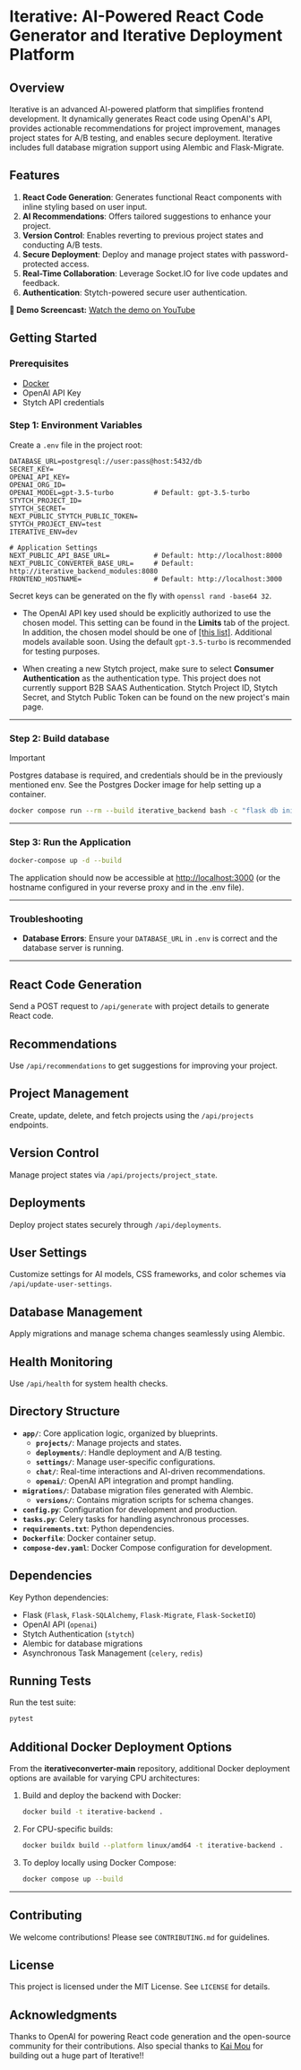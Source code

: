 # Iterative: AI-Powered React Code Generator and Iterative Deployment Platform

## Overview
Iterative is an advanced AI-powered platform that simplifies frontend development. It dynamically generates React code using OpenAI's API, provides actionable recommendations for project improvement, manages project states for A/B testing, and enables secure deployment. Iterative includes full database migration support using Alembic and Flask-Migrate.

## Features
1. **React Code Generation**: Generates functional React components with inline styling based on user input.
2. **AI Recommendations**: Offers tailored suggestions to enhance your project.
3. **Version Control**: Enables reverting to previous project states and conducting A/B tests.
4. **Secure Deployment**: Deploy and manage project states with password-protected access.
5. **Real-Time Collaboration**: Leverage Socket.IO for live code updates and feedback.
6. **Authentication**: Stytch-powered secure user authentication.

**🚀 Demo Screencast:** [Watch the demo on YouTube](https://youtu.be/WD9ythRbt8Q?si=paMO-YUa9gYWwaSQ)


## Getting Started

### Prerequisites
- [Docker](https://www.docker.com/)
- OpenAI API Key
- Stytch API credentials

### Step 1: Environment Variables

Create a `.env` file in the project root:

```env
DATABASE_URL=postgresql://user:pass@host:5432/db
SECRET_KEY=
OPENAI_API_KEY=
OPENAI_ORG_ID=
OPENAI_MODEL=gpt-3.5-turbo          # Default: gpt-3.5-turbo
STYTCH_PROJECT_ID=
STYTCH_SECRET=
NEXT_PUBLIC_STYTCH_PUBLIC_TOKEN=
STYTCH_PROJECT_ENV=test
ITERATIVE_ENV=dev

# Application Settings
NEXT_PUBLIC_API_BASE_URL=           # Default: http://localhost:8000
NEXT_PUBLIC_CONVERTER_BASE_URL=     # Default: http://iterative_backend_modules:8080
FRONTEND_HOSTNAME=                  # Default: http://localhost:3000
```

Secret keys can be generated on the fly with `openssl rand -base64 32`.

- The OpenAI API key used should be explicitly authorized to use the chosen model. This setting can be found in the __Limits__ tab of the project. In addition, the chosen model should be one of [\[this list\]](https://github.com/openai/tiktoken/blob/095924e02c85617df6889698d94515f91666c7ea/tiktoken/model.py#L13-L53). Additional models available soon. Using the default `gpt-3.5-turbo` is recommended for testing purposes.

- When creating a new Stytch project, make sure to select __Consumer Authentication__ as the authentication type. This project does not currently support B2B SAAS Authentication. Stytch Project ID, Stytch Secret, and Stytch Public Token can be found on the new project's main page.

___

### Step 2: Build database

> [!Important]
> Postgres database is required, and credentials should be in the previously mentioned env. See the Postgres Docker image for help setting up a container.

```bash
docker compose run --rm --build iterative_backend bash -c "flask db init && flask db migrate && flask db upgrade"
```

___

### Step 3: Run the Application

```bash
docker-compose up -d --build
```

The application should now be accessible at [http://localhost:3000](http://localhost:3000) (or the hostname configured in your reverse proxy and in the .env file).

---

### Troubleshooting

- **Database Errors**: Ensure your `DATABASE_URL` in `.env` is correct and the database server is running.

--------

## React Code Generation
Send a POST request to `/api/generate` with project details to generate React code.

## Recommendations
Use `/api/recommendations` to get suggestions for improving your project.

## Project Management
Create, update, delete, and fetch projects using the `/api/projects` endpoints.

## Version Control
Manage project states via `/api/projects/project_state`.

## Deployments
Deploy project states securely through `/api/deployments`.

## User Settings
Customize settings for AI models, CSS frameworks, and color schemes via `/api/update-user-settings`.

## Database Management
Apply migrations and manage schema changes seamlessly using Alembic.

## Health Monitoring
Use `/api/health` for system health checks.

## Directory Structure
- **`app/`**: Core application logic, organized by blueprints.
  - **`projects/`**: Manage projects and states.
  - **`deployments/`**: Handle deployment and A/B testing.
  - **`settings/`**: Manage user-specific configurations.
  - **`chat/`**: Real-time interactions and AI-driven recommendations.
  - **`openai/`**: OpenAI API integration and prompt handling.
- **`migrations/`**: Database migration files generated with Alembic.
  - **`versions/`**: Contains migration scripts for schema changes.
- **`config.py`**: Configuration for development and production.
- **`tasks.py`**: Celery tasks for handling asynchronous processes.
- **`requirements.txt`**: Python dependencies.
- **`Dockerfile`**: Docker container setup.
- **`compose-dev.yaml`**: Docker Compose configuration for development.

## Dependencies
Key Python dependencies:
- Flask (`Flask`, `Flask-SQLAlchemy`, `Flask-Migrate`, `Flask-SocketIO`)
- OpenAI API (`openai`)
- Stytch Authentication (`stytch`)
- Alembic for database migrations
- Asynchronous Task Management (`celery`, `redis`)

## Running Tests
Run the test suite:
```bash
pytest
```

## Additional Docker Deployment Options

From the **iterativeconverter-main** repository, additional Docker deployment options are available for varying CPU architectures:

1. Build and deploy the backend with Docker:
   ```bash
   docker build -t iterative-backend .
   ```

2. For CPU-specific builds:
   ```bash
   docker buildx build --platform linux/amd64 -t iterative-backend .
   ```

3. To deploy locally using Docker Compose:
   ```bash
   docker compose up --build
   ```

---

## Contributing
We welcome contributions! Please see `CONTRIBUTING.md` for guidelines.

## License
This project is licensed under the MIT License. See `LICENSE` for details.

## Acknowledgments
Thanks to OpenAI for powering React code generation and the open-source community for their contributions. Also special thanks to [Kai Mou](https://github.com/kaimou1357) for building out a huge part of Iterative!!
